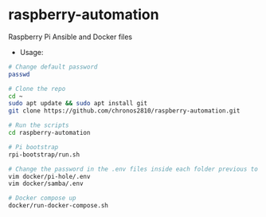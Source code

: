 # raspberry-automation

Raspberry Pi Ansible and Docker files

- Usage:

```bash
# Change default password
passwd

# Clone the repo
cd ~
sudo apt update && sudo apt install git
git clone https://github.com/chronos2810/raspberry-automation.git

# Run the scripts
cd raspberry-automation

# Pi bootstrap
rpi-bootstrap/run.sh

# Change the password in the .env files inside each folder previous to run the scripts
vim docker/pi-hole/.env
vim docker/samba/.env

# Docker compose up
docker/run-docker-compose.sh
```
